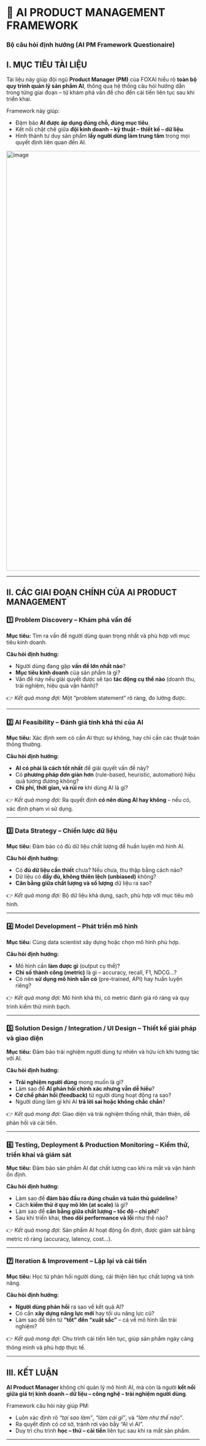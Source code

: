 # 🧭 AI PRODUCT MANAGEMENT FRAMEWORK

### Bộ câu hỏi định hướng (AI PM Framework Questionaire)

## I. MỤC TIÊU TÀI LIỆU

Tài liệu này giúp đội ngũ **Product Manager (PM)** của FOXAI hiểu rõ **toàn bộ quy trình quản lý sản phẩm AI**, thông qua hệ thống câu hỏi hướng dẫn trong từng giai đoạn – từ khám phá vấn đề cho đến cải tiến liên tục sau khi triển khai.

Framework này giúp:

* Đảm bảo **AI được áp dụng đúng chỗ, đúng mục tiêu**.
* Kết nối chặt chẽ giữa **đội kinh doanh – kỹ thuật – thiết kế – dữ liệu**.
* Hình thành tư duy sản phẩm **lấy người dùng làm trung tâm** trong mọi quyết định liên quan đến AI.

<img width="2048" height="1095" alt="image" src="https://github.com/user-attachments/assets/f2a7f90f-d453-454c-8d8d-f91cbd15e164" />

---

## II. CÁC GIAI ĐOẠN CHÍNH CỦA AI PRODUCT MANAGEMENT

### **1️⃣ Problem Discovery – Khám phá vấn đề**

**Mục tiêu:** Tìm ra vấn đề người dùng quan trọng nhất và phù hợp với mục tiêu kinh doanh.

**Câu hỏi định hướng:**

* Người dùng đang gặp **vấn đề lớn nhất nào**?
* **Mục tiêu kinh doanh** của sản phẩm là gì?
* Vấn đề này nếu giải quyết được sẽ tạo **tác động cụ thể nào** (doanh thu, trải nghiệm, hiệu quả vận hành)?

👉 *Kết quả mong đợi:* Một “problem statement” rõ ràng, đo lường được.

---

### **2️⃣ AI Feasibility – Đánh giá tính khả thi của AI**

**Mục tiêu:** Xác định xem có cần AI thực sự không, hay chỉ cần các thuật toán thông thường.

**Câu hỏi định hướng:**

* **AI có phải là cách tốt nhất** để giải quyết vấn đề này?
* Có **phương pháp đơn giản hơn** (rule-based, heuristic, automation) hiệu quả tương đương không?
* **Chi phí, thời gian, và rủi ro** khi dùng AI là gì?

👉 *Kết quả mong đợi:* Ra quyết định **có nên dùng AI hay không** – nếu có, xác định phạm vi sử dụng.

---

### **3️⃣ Data Strategy – Chiến lược dữ liệu**

**Mục tiêu:** Đảm bảo có đủ dữ liệu chất lượng để huấn luyện mô hình AI.

**Câu hỏi định hướng:**

* Có **đủ dữ liệu cần thiết** chưa? Nếu chưa, thu thập bằng cách nào?
* Dữ liệu có **đầy đủ, không thiên lệch (unbiased)** không?
* **Cân bằng giữa chất lượng và số lượng** dữ liệu ra sao?

👉 *Kết quả mong đợi:* Bộ dữ liệu khả dụng, sạch, phù hợp với mục tiêu mô hình.

---

### **4️⃣ Model Development – Phát triển mô hình**

**Mục tiêu:** Cùng data scientist xây dựng hoặc chọn mô hình phù hợp.

**Câu hỏi định hướng:**

* Mô hình cần **làm được gì** (output cụ thể)?
* **Chỉ số thành công (metric)** là gì – accuracy, recall, F1, NDCG...?
* Có nên **sử dụng mô hình sẵn có** (pre-trained, API) hay huấn luyện riêng?

👉 *Kết quả mong đợi:* Mô hình khả thi, có metric đánh giá rõ ràng và quy trình kiểm thử minh bạch.

---

### **5️⃣ Solution Design / Integration / UI Design – Thiết kế giải pháp và giao diện**

**Mục tiêu:** Đảm bảo trải nghiệm người dùng tự nhiên và hữu ích khi tương tác với AI.

**Câu hỏi định hướng:**

* **Trải nghiệm người dùng** mong muốn là gì?
* Làm sao để **AI phản hồi chính xác nhưng vẫn dễ hiểu**?
* **Cơ chế phản hồi (feedback)** từ người dùng hoạt động ra sao?
* Người dùng làm gì khi AI **trả lời sai hoặc không chắc chắn**?

👉 *Kết quả mong đợi:* Giao diện và trải nghiệm thống nhất, thân thiện, dễ phản hồi và cải tiến.

---

### **6️⃣ Testing, Deployment & Production Monitoring – Kiểm thử, triển khai và giám sát**

**Mục tiêu:** Đảm bảo sản phẩm AI đạt chất lượng cao khi ra mắt và vận hành ổn định.

**Câu hỏi định hướng:**

* Làm sao để **đảm bảo đầu ra đúng chuẩn và tuân thủ guideline**?
* Cách **kiểm thử ở quy mô lớn (at scale)** là gì?
* Làm sao để **cân bằng giữa chất lượng – tốc độ – chi phí**?
* Sau khi triển khai, **theo dõi performance và lỗi** như thế nào?

👉 *Kết quả mong đợi:* Sản phẩm AI hoạt động ổn định, được giám sát bằng metric rõ ràng (accuracy, latency, cost...).

---

### **7️⃣ Iteration & Improvement – Lặp lại và cải tiến**

**Mục tiêu:** Học từ phản hồi người dùng, cải thiện liên tục chất lượng và tính năng.

**Câu hỏi định hướng:**

* **Người dùng phản hồi** ra sao về kết quả AI?
* Có cần **xây dựng năng lực mới** hay tối ưu năng lực cũ?
* Làm sao để tiến từ **“tốt” đến “xuất sắc”** – cả về mô hình lẫn trải nghiệm?

👉 *Kết quả mong đợi:* Chu trình cải tiến liên tục, giúp sản phẩm ngày càng thông minh và phù hợp thực tế.

---

## III. KẾT LUẬN

**AI Product Manager** không chỉ quản lý mô hình AI, mà còn là người **kết nối giữa giá trị kinh doanh – dữ liệu – công nghệ – trải nghiệm người dùng**.

Framework câu hỏi này giúp PM:

* Luôn xác định rõ *“tại sao làm”*, *“làm cái gì”*, và *“làm như thế nào”*.
* Ra quyết định có cơ sở, tránh rơi vào bẫy “AI vì AI”.
* Duy trì chu trình **học – thử – cải tiến** liên tục sau khi ra mắt sản phẩm.

---

